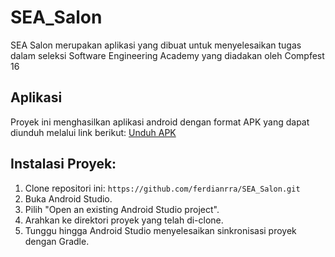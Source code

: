 # SEA_Salon
SEA Salon merupakan aplikasi yang dibuat untuk menyelesaikan tugas dalam seleksi Software Engineering Academy yang diadakan oleh Compfest 16

## Aplikasi
Proyek ini menghasilkan aplikasi android dengan format APK yang  dapat diunduh melalui link berikut:
[Unduh APK](https://drive.google.com/file/d/1CeAPvrwcOSsBKPqMAuJGjZ0VE5nuDiK9/view?usp=drive_link)

## Instalasi Proyek: 
1. Clone repositori ini: `https://github.com/ferdianrra/SEA_Salon.git`
2. Buka Android Studio.
3. Pilih "Open an existing Android Studio project".
4. Arahkan ke direktori proyek yang telah di-clone.
5. Tunggu hingga Android Studio menyelesaikan sinkronisasi proyek dengan Gradle.


